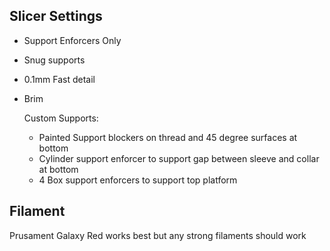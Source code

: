 ## Slicer Settings
* Support Enforcers Only
* Snug supports
* 0.1mm Fast detail
* Brim

  Custom Supports:
  * Painted Support blockers on thread and 45 degree surfaces at bottom
  * Cylinder support enforcer to support gap between sleeve and collar at bottom
  * 4 Box support enforcers to support top platform
 
## Filament
Prusament Galaxy Red works best but any strong filaments should work
